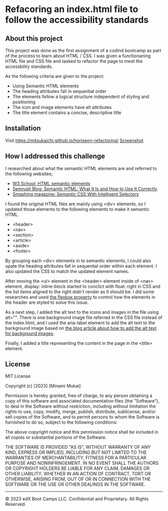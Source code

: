 # Refacoring an index.html file to follow the accessibility standards

## About this project
This project was done as the first assignment of a codind bootcamp as part of the process to learn about HTML / CSS. I was given a functionaning HTML file and CSS file and tasked to refactor the page to meet the accessbility standards. 

As the following criteria are given to the project:
- Using Semantic HTML elements
- The heading attributes fall in sequential order
- The elements follow a logical structure independent of styling and positioning
- The icon and image elements have alt attributes
- The title element contains a concise, descriptive title

## Installation

Visit https://mitsukaichi.github.io/horiseon-refactoring/
[Screenshot](./assets/images/screenshot.png)

## How I addressed this challenge

I researched about what the semantic HTML elements are and referred to the following websites;
- [W3 School: HTML semantic elements](https://www.w3schools.com/html/html5_semantic_elements.asp)
- [Semrush Blog: Semantic HTML: What It Is and How to Use It Correctly](https://www.semrush.com/blog/semantic-html5-guide/)
- [Smashing magazine: Semantic CSS With Intelligent Selectors](https://www.smashingmagazine.com/2013/08/semantic-css-with-intelligent-selectors/)

I found the original HTML files are mainly using \<div> elements, so I updated those elements to the following elements to make it semantic HTML.
- \<header>
- \<nav>
- \<section>
- \<article>
- \<aside>
- \<footer>

By grouping each \<div> elements in to semantic elements, I could also upate the heading attributes fall in sequential order within each element. I also updated the CSS to match the updated element names.

After moving the \<ul> element in the \<header> element inside of \<nav> element, display: inline-block started to conclict with float: right in CSS and the list items aligned to the right didn't render as it should be. I did some researches and used [the flexbox property](https://css-tricks.com/snippets/css/a-guide-to-flexbox/) to control how the elements in the header are styled to solve this issue.

As a next step, I added the alt text to the icons and images in the file using alt="". There is one background image file referred in the CSS file instead of the index.html, and I used the aria-label element to add the alt text to the background image based on [the blog article about how to add the alt text for background images](http://www.davidmacd.com/blog/alternate-text-for-css-background-images.html).

Finally, I added a title representing the content in the page in the \<title> element.


## License

MIT License

Copyright (c) [2023] [Minami Mukai]

Permission is hereby granted, free of charge, to any person obtaining a copy
of this software and associated documentation files (the "Software"), to deal
in the Software without restriction, including without limitation the rights
to use, copy, modify, merge, publish, distribute, sublicense, and/or sell
copies of the Software, and to permit persons to whom the Software is
furnished to do so, subject to the following conditions:

The above copyright notice and this permission notice shall be included in all
copies or substantial portions of the Software.

THE SOFTWARE IS PROVIDED "AS IS", WITHOUT WARRANTY OF ANY KIND, EXPRESS OR
IMPLIED, INCLUDING BUT NOT LIMITED TO THE WARRANTIES OF MERCHANTABILITY,
FITNESS FOR A PARTICULAR PURPOSE AND NONINFRINGEMENT. IN NO EVENT SHALL THE
AUTHORS OR COPYRIGHT HOLDERS BE LIABLE FOR ANY CLAIM, DAMAGES OR OTHER
LIABILITY, WHETHER IN AN ACTION OF CONTRACT, TORT OR OTHERWISE, ARISING FROM,
OUT OF OR IN CONNECTION WITH THE SOFTWARE OR THE USE OR OTHER DEALINGS IN THE
SOFTWARE.

---

© 2023 edX Boot Camps LLC. Confidential and Proprietary. All Rights Reserved.
